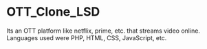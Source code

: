 # OTT_Clone_LSD
Its an OTT platform like netflix, prime, etc. that streams video online. Languages used were PHP, HTML, CSS, JavaScript, etc.
